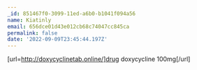```yaml
---
_id: 851467f0-3099-11ed-a6b0-b1041f094a56
name: Kiatinly
email: 656dce01d43e012cb68c74047cc845ca
permalink: false
date: '2022-09-09T23:45:44.197Z'
---
```

[url=http://doxycyclinetab.online/]drug doxycycline 100mg[/url]
